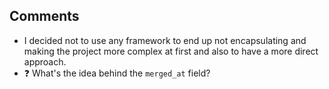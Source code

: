 ## Comments
- I decided not to use any framework to end up not encapsulating and making the project more complex at first and also to have a more direct approach.
- ❓ What's the idea behind the `merged_at` field?